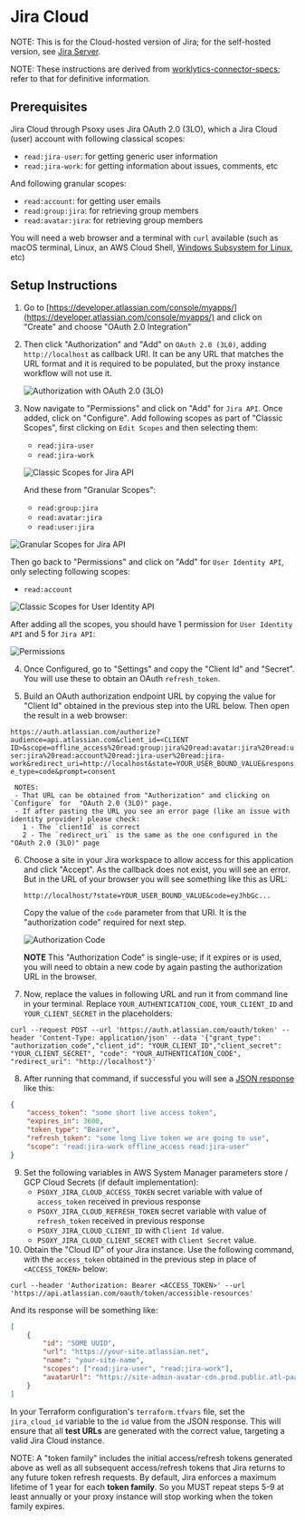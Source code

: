 # Jira Cloud

NOTE: This is for the Cloud-hosted version of Jira; for the self-hosted version, see [Jira Server](jira-server.md).

NOTE: These instructions are derived from [worklytics-connector-specs](../../../infra/modules/worklytics-connector-specs/main.tf); refer to that for definitive information.

## Prerequisites

Jira Cloud through Psoxy uses Jira OAuth 2.0 (3LO), which a Jira Cloud (user) account with following classical scopes:
- `read:jira-user`: for getting generic user information
- `read:jira-work`: for getting information about issues, comments, etc

And following granular scopes:
- `read:account`: for getting user emails
- `read:group:jira`: for retrieving group members
- `read:avatar:jira`: for retrieving group members

You will need a web browser and a terminal with `curl` available (such as macOS terminal, Linux, an AWS Cloud Shell, [Windows Subsystem for Linux](https://learn.microsoft.com/en-us/windows/wsl/install), etc)

## Setup Instructions

1. Go to [https://developer.atlassian.com/console/myapps/](https://developer.atlassian.com/console/myapps/) and click on "Create" and choose "OAuth 2.0 Integration"
2. Then click "Authorization" and "Add" on `OAuth 2.0 (3L0)`, adding `http://localhost` as callback URI. It can be any URL that matches the URL format and it is required to be populated, but the proxy instance workflow will not use it.

   ![Authorization with OAuth 2.0 (3LO)](./img/jira-cloud-authorization.png)

3. Now navigate to "Permissions" and click on "Add" for `Jira API`. Once added, click on "Configure". Add following scopes as part of "Classic Scopes", first clicking on `Edit Scopes` and then selecting them:
   - `read:jira-user`
   - `read:jira-work`

   ![Classic Scopes for Jira API](./img/jira-cloud-jira-api-scope-permissions.png)

   And these from "Granular Scopes":
   - `read:group:jira`
   - `read:avatar:jira`
   - `read:user:jira`

  ![Granular Scopes for Jira API](./img/jira-cloud-jira-api-scope-granular-permissions.png)

   Then go back to "Permissions" and click on "Add" for `User Identity API`, only selecting following scopes:
   - `read:account`

  ![Classic Scopes for User Identity API](./img/jira-cloud-user-api-scope-permissions.png)

   After adding all the scopes, you should have 1 permission for `User Identity API` and 5 for `Jira API`:

  ![Permissions](./img/jira-cloud-final-permissions.png)

4. Once Configured, go to "Settings" and copy the "Client Id" and "Secret". You will use these to obtain an OAuth `refresh_token`.

5. Build an OAuth authorization endpoint URL by copying the value for "Client Id" obtained in the previous step into the URL below. Then open the result in a web browser:

`https://auth.atlassian.com/authorize?audience=api.atlassian.com&client_id=<CLIENT ID>&scope=offline_access%20read:group:jira%20read:avatar:jira%20read:user:jira%20read:account%20read:jira-user%20read:jira-work&redirect_uri=http://localhost&state=YOUR_USER_BOUND_VALUE&response_type=code&prompt=consent`

     NOTES:
     - That URL can be obtained from "Authorization" and clicking on `Configure` for  "OAuth 2.0 (3LO)" page.
     - If after pasting the URL you see an error page (like an issue with identity provider) please check:
       1 - The `clientId` is correct
       2 - The `redirect_uri` is the same as the one configured in the "OAuth 2.0 (3LO)" page

6. Choose a site in your Jira workspace to allow access for this application and click "Accept". As the callback does not exist, you will see an error. But in the URL of your browser you will see something like this as URL:

   `http://localhost/?state=YOUR_USER_BOUND_VALUE&code=eyJhbGc...`

   Copy the value of the `code` parameter from that URI. It is the "authorization code" required for next step.

   ![Authorization Code](./img/jira-cloud-authorization-code.png)

   **NOTE** This "Authorization Code" is single-use; if it expires or is used, you will need to obtain a new code by again pasting the authorization URL in the browser.
7. Now, replace the values in following URL and run it from command line in your terminal. Replace `YOUR_AUTHENTICATION_CODE`, `YOUR_CLIENT_ID` and `YOUR_CLIENT_SECRET` in the placeholders:

```shell
curl --request POST --url 'https://auth.atlassian.com/oauth/token' --header 'Content-Type: application/json' --data '{"grant_type": "authorization_code","client_id": "YOUR_CLIENT_ID","client_secret": "YOUR_CLIENT_SECRET", "code": "YOUR_AUTHENTICATION_CODE", "redirect_uri": "http://localhost"}'
```
  
8. After running that command, if successful you will see a
   [JSON response](https://developer.atlassian.com/cloud/jira/platform/oauth-2-3lo-apps/#2--exchange-authorization-code-for-access-token)
   like this:

```json
{
	"access_token": "some short live access token",
	"expires_in": 3600,
	"token_type": "Bearer",
	"refresh_token": "some long live token we are going to use",
	"scope": "read:jira-work offline_access read:jira-user"
}
```
9. Set the following variables in AWS System Manager parameters store / GCP Cloud Secrets (if default implementation):
   - `PSOXY_JIRA_CLOUD_ACCESS_TOKEN` secret variable with value of `access_token` received in previous response
   - `PSOXY_JIRA_CLOUD_REFRESH_TOKEN` secret variable with value of `refresh_token` received in previous response
   - `PSOXY_JIRA_CLOUD_CLIENT_ID` with `Client Id` value.
   - `PSOXY_JIRA_CLOUD_CLIENT_SECRET` with `Client Secret` value.
10. Obtain the "Cloud ID" of your Jira instance. Use the following command, with the `access_token` obtained in the previous step in place of `<ACCESS_TOKEN>` below:

`curl --header 'Authorization: Bearer <ACCESS_TOKEN>' --url 'https://api.atlassian.com/oauth/token/accessible-resources'`

And its response will be something like:

```json
[
	{
		"id": "SOME UUID",
		"url": "https://your-site.atlassian.net",
		"name": "your-site-name",
		"scopes": ["read:jira-user", "read:jira-work"],
		"avatarUrl": "https://site-admin-avatar-cdn.prod.public.atl-paas.net/avatars/240/rocket.png"
	}
]
```

In your Terraform configuration's `terraform.tfvars` file, set the `jira_cloud_id` variable to the `id` value from the JSON response. This will ensure that all **test URLs** are generated with the correct value, targeting a valid Jira Cloud instance.

NOTE: A "token family" includes the initial access/refresh tokens generated above as well as all subsequent access/refresh tokens that Jira returns to any future token refresh requests. By default, Jira enforces a maximum lifetime of 1 year for each **token family**. So you MUST repeat steps 5-9 at least annually or your proxy instance will stop working when the token family expires.
